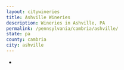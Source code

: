 ```yaml
---
layout: citywineries
title: Ashville Wineries
description: Wineries in Ashville, PA
permalink: /pennsylvania/cambria/ashville/
state: pa
county: cambria
city: ashville
---
```

-
